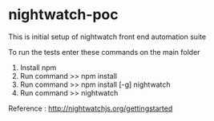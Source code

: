 # nightwatch-poc
This is initial setup of nightwatch front end automation suite

To run the tests enter these commands on the main folder

1. Install npm
2. Run command >> npm install
3. Run command >> npm install [-g] nightwatch
4. Run command >> nightwatch

Reference : http://nightwatchjs.org/gettingstarted
